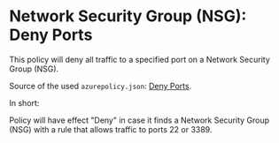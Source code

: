 # Network Security Group (NSG): Deny Ports

This policy will deny all traffic to a specified port on a Network Security Group (NSG).

Source of the used `azurepolicy.json`: [Deny Ports](https://github.com/Azure/Community-Policy/tree/main/policyDefinitions/Network/deny-ports-nsg).

In short:

Policy will have effect "Deny" in case it finds a Network Security Group (NSG)
with a rule that allows traffic to ports 22 or 3389.
